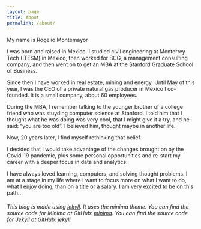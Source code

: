 ```yaml
---
layout: page
title: About
permalink: /about/
---
```


My name is Rogelio Montemayor

I was born and raised in Mexico. I studied civil engineering at Monterrey Tech (ITESM) in Mexico, then worked for BCG, a management consulting company, and then went on to get an MBA at the Stanford Graduate School of Business.

Since then I have worked in real estate, mining and energy. Until May of this year, I was the CEO of a private natural gas producer in Mexico I co-founded. It is a small company, about 60 employees.

During the MBA, I remember talking to the younger brother of a college friend who was stuyding computer science at Stanford. I told him that I thought what he was doing was very cool, that I might give it a try, and he said: “you are too old”. I believed him, thought maybe in another life.

Now, 20 years later, I find myself rethinking that belief.

I decided that I would take advantage of the changes brought on by the Covid-19 pandemic, plus some personal opportunities and re-start my career with a deeper focus in data and analytics.

I have always loved learning, computers, and solving thought problems. I am at a stage in my life where I want to focus more on what I want to do, what I enjoy doing, than on a title or a salary. I am very excited to be on this path..  

###### This blog is made using [jekyll][jekyll-organization]. It uses the minima theme. You can find the source code for Minima at GitHub: [minima][minima]. You can find the source code for Jekyll at GitHub: [jekyll](https://github.com/jekyll/jekyll).

[jekyll-organization]: https://github.com/jekyll
[minima]: https://github.com/jekyll/minima
